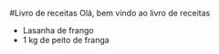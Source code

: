 #Livro de receitas
Olá, bem vindo ao livro de receitas
 - Lasanha de frango
  - 1 kg de peito de franga
